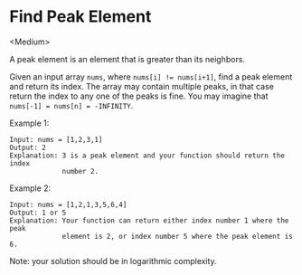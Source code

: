 # Find Peak Element

\<Medium>

A peak element is an element that is greater than its neighbors.

Given an input array `nums`, where `nums[i] != nums[i+1]`, find a peak element
and return its index. The array may contain multiple peaks, in that case return
the index to any one of the peaks is fine. You may imagine that
`nums[-1] = nums[n] = -INFINITY`.

Example 1:

```
Input: nums = [1,2,3,1]
Output: 2
Explanation: 3 is a peak element and your function should return the index
             number 2.
```

Example 2:

```
Input: nums = [1,2,1,3,5,6,4]
Output: 1 or 5 
Explanation: Your function can return either index number 1 where the peak
             element is 2, or index number 5 where the peak element is 6.
```

Note: your solution should be in logarithmic complexity.
